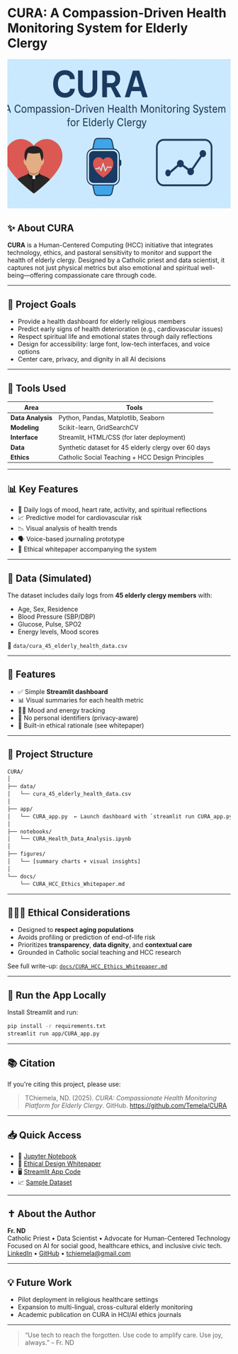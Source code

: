 # CURA: A Compassion-Driven Health Monitoring System for Elderly Clergy

<p align="center">
  <img src="banner.png" alt="CURA Banner" />
</p>


## ✨ About CURA

**CURA** is a Human-Centered Computing (HCC) initiative that integrates technology, ethics, and pastoral sensitivity to monitor and support the health of elderly clergy. Designed by a Catholic priest and data scientist, it captures not just physical metrics but also emotional and spiritual well-being—offering compassionate care through code.

---

## 🎯 Project Goals

- Provide a health dashboard for elderly religious members  
- Predict early signs of health deterioration (e.g., cardiovascular issues)  
- Respect spiritual life and emotional states through daily reflections  
- Design for accessibility: large font, low-tech interfaces, and voice options  
- Center care, privacy, and dignity in all AI decisions

---

## 🧰 Tools Used

| Area | Tools |
|------|-------|
| **Data Analysis** | Python, Pandas, Matplotlib, Seaborn |
| **Modeling** | Scikit-learn, GridSearchCV |
| **Interface** | Streamlit, HTML/CSS (for later deployment) |
| **Data** | Synthetic dataset for 45 elderly clergy over 60 days |
| **Ethics** | Catholic Social Teaching + HCC Design Principles |

---

## 📊 Key Features

- 🧓 Daily logs of mood, heart rate, activity, and spiritual reflections  
- 📈 Predictive model for cardiovascular risk  
- 📉 Visual analysis of health trends  
- 🗣 Voice-based journaling prototype  
- 📜 Ethical whitepaper accompanying the system

---

## 🧪 Data (Simulated)

The dataset includes daily logs from **45 elderly clergy members** with:
- Age, Sex, Residence
- Blood Pressure (SBP/DBP)
- Glucose, Pulse, SPO2
- Energy levels, Mood scores

📁 `data/cura_45_elderly_health_data.csv`

---

## 🧠 Features

- ✅ Simple **Streamlit dashboard**
- 📊 Visual summaries for each health metric
- 🧘🏽 Mood and energy tracking
- 🔐 No personal identifiers (privacy-aware)
- 📖 Built-in ethical rationale (see whitepaper)

---

## 📂 Project Structure

```bash
CURA/
│
├── data/
│   └── cura_45_elderly_health_data.csv
│
├── app/
│   └── CURA_app.py  ← Launch dashboard with `streamlit run CURA_app.py`
│
├── notebooks/
│   └── CURA_Health_Data_Analysis.ipynb
│
├── figures/
│   └── [summary charts + visual insights]
│
└── docs/
    └── CURA_HCC_Ethics_Whitepaper.md
```

---

## 🧑🏽‍⚖️ Ethical Considerations

- Designed to **respect aging populations**
- Avoids profiling or prediction of end-of-life risk
- Prioritizes **transparency**, **data dignity**, and **contextual care**
- Grounded in Catholic social teaching and HCC research

See full write-up: [`docs/CURA_HCC_Ethics_Whitepaper.md`](./docs/CURA_HCC_Ethics_Whitepaper.md)

---

## 🚀 Run the App Locally

Install Streamlit and run:

```bash
pip install -r requirements.txt
streamlit run app/CURA_app.py
```

---

## 📚 Citation

If you're citing this project, please use:

> TChiemela, ND. (2025). *CURA: Compassionate Health Monitoring Platform for Elderly Clergy*. GitHub. https://github.com/Temela/CURA

---

## 📥 Quick Access

- 📓 [Jupyter Notebook](./CURA_Health_Data_Analysis.ipynb)  
- 📄 [Ethical Design Whitepaper](./CURA_HCC_Ethics_Whitepaper.md)  
- 🖥️ [Streamlit App Code](./CURA_app.py)  
- 📈 [Sample Dataset](./data/cura_45_elderly_health_data.csv)

---

## ✝️ About the Author

**Fr. ND**  
Catholic Priest • Data Scientist • Advocate for Human-Centered Technology  
Focused on AI for social good, healthcare ethics, and inclusive civic tech.  
[LinkedIn](https://www.linkedin.com/in/tchiemela) • [GitHub](https://github.com/Temela) • tchiemela@gmail.com

---

## 💡 Future Work

- Pilot deployment in religious healthcare settings  
- Expansion to multi-lingual, cross-cultural elderly monitoring  
- Academic publication on CURA in HCI/AI ethics journals

---

> “Use tech to reach the forgotten. Use code to amplify care. Use joy, always.” – Fr. ND
